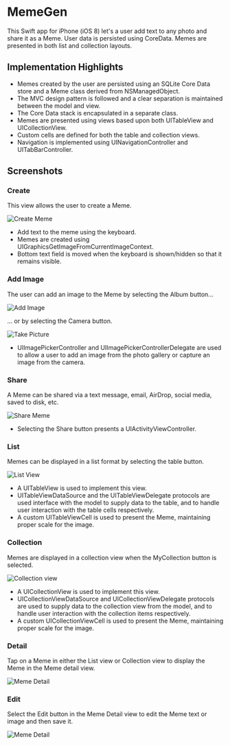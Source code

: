 # MemeGen
This Swift app for iPhone (iOS 8) let's a user add text to any photo and share it as a Meme. User data is persisted using CoreData. Memes are presented in both list and collection layouts.

## Implementation Highlights

* Memes created by the user are persisted using an SQLite Core Data store and a Meme class derived from NSManagedObject.
* The MVC design pattern is followed and a clear separation is maintained between the model and view.
* The Core Data stack is encapsulated in a separate class.
* Memes are presented using views based upon both UITableView and UICollectionView.
* Custom cells are defined for both the table and collection views.
* Navigation is implemented using UINavigationController and UITabBarController.


## Screenshots

### Create

This view allows the user to create a Meme.

![Create Meme](/../screenshots/screenshots/MemeGen_screenshot_createwithcamera.PNG?raw=true "Create Meme")

* Add text to the meme using the keyboard.
* Memes are created using UIGraphicsGetImageFromCurrentImageContext.
* Bottom text field is moved when the keyboard is shown/hidden so that it remains visible.

### Add Image

The user can add an image to the Meme by selecting the Album button...

![Add Image](/../screenshots/screenshots/MemeGen_screenshot_photos.PNG?raw=true "Add Image")

... or by selecting the Camera button.

![Take Picture](/../screenshots/screenshots/MemeGen_screenshot_camera.png?raw=true "Take Picture")

* UIImagePickerController and UIImagePickerControllerDelegate are used to allow a user to add an image from the photo gallery or capture an image from the camera.

### Share

A Meme can be shared via a text message, email, AirDrop, social media, saved to disk, etc.

![Share Meme](/../screenshots/screenshots/MemeGen_screenshot_actionsheet.png?raw=true "Share Meme")

* Selecting the Share button presents a UIActivityViewController.

### List

Memes can be displayed in a list format by selecting the table button.

![List View](/../screenshots/screenshots/MemeGen_screenshot_List.png?raw=true "List View")

* A UITableView is used to implement this view. 
* UITableViewDataSource and the UITableViewDelegate protocols are used interface with the model to supply data to the table, and to handle user interaction with the table cells respectively.
* A custom UITableViewCell is used to present the Meme, maintaining proper scale for the image.

### Collection

Memes are displayed in a collection view when the MyCollection button is selected.

![Collection view](/../screenshots/screenshots/MemeGen_screenshot_collection.png?raw=true "Collection View")

* A UICollectionView is used to implement this view.
* UICollectionViewDataSource and UICollectionViewDelegate protocols are used to supply data to the collection view from the model, and to handle user interaction with the collection items respectively.
* A custom UICollectionViewCell is used to present the Meme, maintaining proper scale for the image.

### Detail

Tap on a Meme in either the List view or Collection view to display the Meme in the Meme detail view.

![Meme Detail](/../screenshots/screenshots/MemeGen_screenshot_detail.png?raw=true "Meme Detail")

### Edit

Select the Edit button in the Meme Detail view to edit the Meme text or image and then save it.

![Meme Detail](/../screenshots/screenshots/MemeGen_screenshot_editmeme.png?raw=true "Meme Detail")


